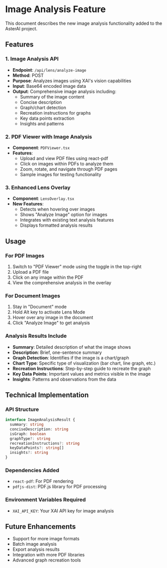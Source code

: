 # Image Analysis Feature

This document describes the new image analysis functionality added to the AsterAI project.

## Features

### 1. Image Analysis API
- **Endpoint**: `/api/lens/analyze-image`
- **Method**: POST
- **Purpose**: Analyzes images using XAI's vision capabilities
- **Input**: Base64 encoded image data
- **Output**: Comprehensive image analysis including:
  - Summary of the image content
  - Concise description
  - Graph/chart detection
  - Recreation instructions for graphs
  - Key data points extraction
  - Insights and patterns

### 2. PDF Viewer with Image Analysis
- **Component**: `PDFViewer.tsx`
- **Features**:
  - Upload and view PDF files using react-pdf
  - Click on images within PDFs to analyze them
  - Zoom, rotate, and navigate through PDF pages
  - Sample images for testing functionality

### 3. Enhanced Lens Overlay
- **Component**: `LensOverlay.tsx`
- **New Features**:
  - Detects when hovering over images
  - Shows "Analyze Image" option for images
  - Integrates with existing text analysis features
  - Displays formatted analysis results

## Usage

### For PDF Images
1. Switch to "PDF Viewer" mode using the toggle in the top-right
2. Upload a PDF file
3. Click on any image within the PDF
4. View the comprehensive analysis in the overlay

### For Document Images
1. Stay in "Document" mode
2. Hold Alt key to activate Lens Mode
3. Hover over any image in the document
4. Click "Analyze Image" to get analysis

### Analysis Results Include
- **Summary**: Detailed description of what the image shows
- **Description**: Brief, one-sentence summary
- **Graph Detection**: Identifies if the image is a chart/graph
- **Chart Type**: Specific type of visualization (bar chart, line graph, etc.)
- **Recreation Instructions**: Step-by-step guide to recreate the graph
- **Key Data Points**: Important values and metrics visible in the image
- **Insights**: Patterns and observations from the data

## Technical Implementation

### API Structure
```typescript
interface ImageAnalysisResult {
  summary: string
  conciseDescription: string
  isGraph: boolean
  graphType?: string
  recreationInstructions?: string
  keyDataPoints?: string[]
  insights?: string
}
```

### Dependencies Added
- `react-pdf`: For PDF rendering
- `pdfjs-dist`: PDF.js library for PDF processing

### Environment Variables Required
- `XAI_API_KEY`: Your XAI API key for image analysis

## Future Enhancements
- Support for more image formats
- Batch image analysis
- Export analysis results
- Integration with more PDF libraries
- Advanced graph recreation tools
